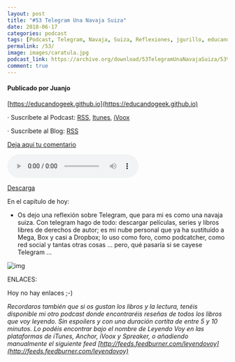 ```yaml
---
layout: post
title: "#53 Telegram Una Navaja Suiza"
date: 2018-06-17
categories: podcast
tags: [Podcast, Telegram, Navaja, Suiza, Reflexiones, jgurillo, educandogeek]
permalink: /53/
image: images/caratula.jpg
podcast_link: https://archive.org/download/53TelegramUnaNavajaSuiza/53%20Telegram%20Una%20Navaja%20Suiza.mp3
comment: true
---
```


#### Publicado por Juanjo

[https://educandogeek.github.io](https://educandogeek.github.io)

· Suscríbete al Podcast: [RSS](http://feeds.feedburner.com/educandogeek), [Itunes](https://itunes.apple.com/es/podcast/educando-geek/id1110060146?mt=2), [iVoox](https://www.ivoox.com/podcast-educando-geek_sq_f1289274_1.html)

· Suscríbete al Blog: [RSS](http://feeds.feedburner.com/educandogeekblog)

[Deja aquí tu comentario](https://educandogeek.github.io/53/)

<audio controls>
  <source src="{{ page.podcast_link }}" type="audio/mp3">
</audio>


[Descarga][Mp3]


En el capítulo de hoy:

- Os dejo una reflexión sobre Telegram, que para mi es como una navaja suiza. Con telegram hago de todo: descargar películas, series y libros libres de derechos de autor; es mi nube personal que ya ha sustituído a Mega, Box y casi a Dropbox; lo uso como foro, como podcatcher, como red social y tantas otras cosas ... pero, qué pasaría si se cayese Telegram ...



![img](https://i.imgur.com/LOyMcEb.jpg)

ENLACES:

Hoy no hay enlaces ;-)



*Recordaros también que si os gustan los libros y la lectura, tenéis disponible mi otro podcast donde encontraréis reseñas de todos los libros que voy leyendo. Sin espoilers y con una duración cortita de entre 5 y 10 minutos. Lo podéis encontrar bajo el nombre de Leyendo Voy en las plataformas de iTunes, Anchor, iVoox y Spreaker, o añadiendo manualmente el siguiente feed [http://feeds.feedburner.com/leyendovoy](http://feeds.feedburner.com/leyendovoy)*



[Mp3]: https://archive.org/download/53TelegramUnaNavajaSuiza/53%20Telegram%20Una%20Navaja%20Suiza.mp3


